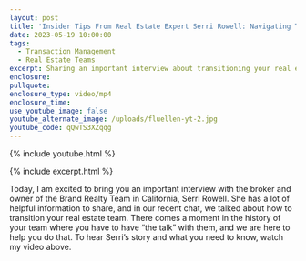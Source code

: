 ```yaml
---
layout: post
title: 'Insider Tips From Real Estate Expert Serri Rowell: Navigating Team Transitions'
date: 2023-05-19 10:00:00
tags:
  - Transaction Management
  - Real Estate Teams
excerpt: Sharing an important interview about transitioning your real estate team.
enclosure:
pullquote:
enclosure_type: video/mp4
enclosure_time:
use_youtube_image: false
youtube_alternate_image: /uploads/fluellen-yt-2.jpg
youtube_code: qQwTS3XZqqg
---
```

{% include youtube.html %}

{% include excerpt.html %}

Today, I am excited to bring you an important interview with the broker and owner of the Brand Realty Team in California, Serri Rowell. She has a lot of helpful information to share, and in our recent chat, we talked about how to transition your real estate team. There comes a moment in the history of your team where you have to have “the talk” with them, and we are here to help you do that. To hear Serri’s story and what you need to know, watch my video above.